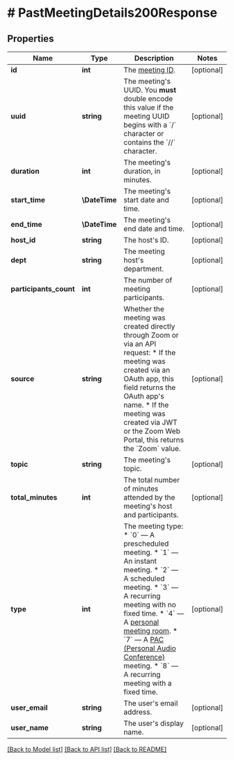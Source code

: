 # # PastMeetingDetails200Response

## Properties

Name | Type | Description | Notes
------------ | ------------- | ------------- | -------------
**id** | **int** | The [meeting ID](https://support.zoom.us/hc/en-us/articles/201362373-What-is-a-Meeting-ID). | [optional]
**uuid** | **string** | The meeting&#39;s UUID. You **must** double encode this value if the meeting UUID begins with a &#x60;/&#x60; character or contains the &#x60;//&#x60; character. | [optional]
**duration** | **int** | The meeting&#39;s duration, in minutes. | [optional]
**start_time** | **\DateTime** | The meeting&#39;s start date and time. | [optional]
**end_time** | **\DateTime** | The meeting&#39;s end date and time. | [optional]
**host_id** | **string** | The host&#39;s ID. | [optional]
**dept** | **string** | The meeting host&#39;s department. | [optional]
**participants_count** | **int** | The number of meeting participants. | [optional]
**source** | **string** | Whether the meeting was created directly through Zoom or via an API request:  * If the meeting was created via an OAuth app, this field returns the OAuth app&#39;s name.  * If the meeting was created via JWT or the Zoom Web Portal, this returns the &#x60;Zoom&#x60; value. | [optional]
**topic** | **string** | The meeting&#39;s topic. | [optional]
**total_minutes** | **int** | The total number of minutes attended by the meeting&#39;s host and participants. | [optional]
**type** | **int** | The meeting type:  * &#x60;0&#x60; — A prescheduled meeting.  * &#x60;1&#x60; — An instant meeting.  * &#x60;2&#x60; — A scheduled meeting.  * &#x60;3&#x60; — A recurring meeting with no fixed time.  * &#x60;4&#x60; — A [personal meeting room](https://support.zoom.us/hc/en-us/articles/201362843).  * &#x60;7&#x60; — A [PAC (Personal Audio Conference)](https://support.zoom.us/hc/en-us/articles/205172455-Hosting-a-Personal-Audio-Conference-PAC-meeting) meeting.  * &#x60;8&#x60; — A recurring meeting with a fixed time. | [optional]
**user_email** | **string** | The user&#39;s email address. | [optional]
**user_name** | **string** | The user&#39;s display name. | [optional]

[[Back to Model list]](../../README.md#models) [[Back to API list]](../../README.md#endpoints) [[Back to README]](../../README.md)
